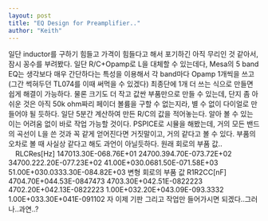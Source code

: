 ```yaml
---
layout: post
title: "EQ Design for Preamplifier.."
author: "Keith"
---
```


일단 inductor를 구하기 힘들고 가격이 힘들다고 해서 포기하긴 아직 무리인 것 같아서, 잠시 꽁수를 부려봤다.
일단 R/C+Opamp로 L을 대체할 수 있는데다, Mesa의 5 band EQ는 생각보다 매우 간단하다는 특성을 이용해서 각 band마다 Opamp 1개씩을 쓰고 (그간 썩혀두던 TL074를 이때 써먹을 수 있겠다) 최종단에 1개 더 쓰는 식으로 만들면 쉽게 해결이 가능하다.
물론 크기도 더 작고 값싼 부품만으로 만들 수 있는데, 단지 좀 아쉬운 것은 아직 50k ohm짜리 페이더 볼륨을 구할 수 없는지라, 별 수 없이 다이얼로 만들어야 될 듯하다.
일단 5분간 계산하여 만든 R/C의 값을 적어놓는다. 알아 볼 수 있는 이는 어려움 없이 바로 작업 가능할 것이다. PSPICE로 시뮬을 해봤는데, 거의 모든 밴드의 곡선이 L을 쓴 것과 꼭 같게 얻어진다면 거짓말이고, 거의 같다고 볼 수 있다. 부품의 오차로 볼 때 사실상 같다고 해도 과언이 아닐듯하다.
원래 회로의 부품 값..
    　RLCRes[Hz]  147013.30E-068.76E+01  24700.394.70E-073.72E+02  34700.222.20E-077.23E+02  41.00E+030.0681.50E-071.58E+03  51.00E+030.0333.30E-084.82E+03
변형 회로의 부품 값
     R1R2CC[nF]　  4704.70E+044.53E-0847473  4703.30E+042.51E-0822223  4702.20E+042.13E-0822223  1.00E+032.20E+043.09E-093.3332  1.00E+033.30E+041E-091102
자 이제 기판 그리고 작업만 들어가시면 되겠다..그러나..과연..?


